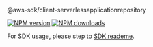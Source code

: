 @aws-sdk/client-serverlessapplicationrepository

[![NPM version](https://img.shields.io/npm/v/@aws-sdk/client-serverlessapplicationrepository/preview.svg)](https://www.npmjs.com/package/@aws-sdk/client-serverlessapplicationrepository)
[![NPM downloads](https://img.shields.io/npm/dm/@aws-sdk/client-serverlessapplicationrepository.svg)](https://www.npmjs.com/package/@aws-sdk/client-serverlessapplicationrepository)

For SDK usage, please step to [SDK reademe](https://github.com/aws/aws-sdk-js-v3).
